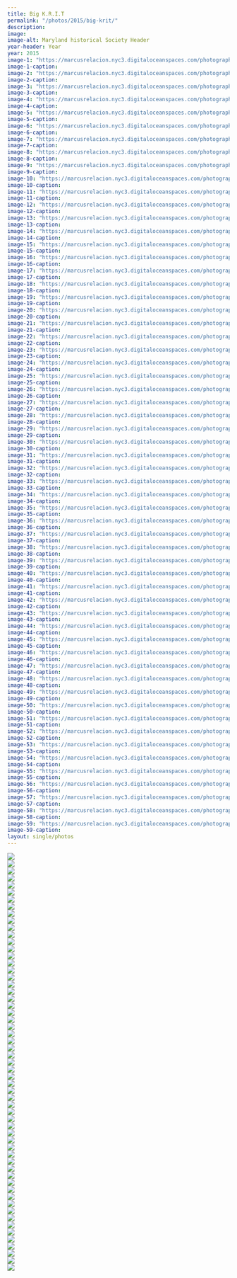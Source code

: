 ```yaml
---
title: Big K.R.I.T
permalink: "/photos/2015/big-krit/"
description:
image: 
image-alt: Maryland historical Society Header
year-header: Year
year: 2015
image-1: "https://marcusrelacion.nyc3.digitaloceanspaces.com/photographs/2015/big-krit/krit-1.jpg"
image-1-caption:
image-2: "https://marcusrelacion.nyc3.digitaloceanspaces.com/photographs/2015/big-krit/krit-2.jpg"
image-2-caption:
image-3: "https://marcusrelacion.nyc3.digitaloceanspaces.com/photographs/2015/big-krit/krit-3.jpg"
image-3-caption:
image-4: "https://marcusrelacion.nyc3.digitaloceanspaces.com/photographs/2015/big-krit/krit-4.jpg"
image-4-caption:
image-5: "https://marcusrelacion.nyc3.digitaloceanspaces.com/photographs/2015/big-krit/krit-5.jpg"
image-5-caption:
image-6: "https://marcusrelacion.nyc3.digitaloceanspaces.com/photographs/2015/big-krit/krit-6.jpg"
image-6-caption:
image-7: "https://marcusrelacion.nyc3.digitaloceanspaces.com/photographs/2015/big-krit/krit-7.jpg"
image-7-caption:
image-8: "https://marcusrelacion.nyc3.digitaloceanspaces.com/photographs/2015/big-krit/krit-8.jpg"
image-8-caption:
image-9: "https://marcusrelacion.nyc3.digitaloceanspaces.com/photographs/2015/big-krit/krit-9.jpg"
image-9-caption:
image-10: "https://marcusrelacion.nyc3.digitaloceanspaces.com/photographs/2015/big-krit/krit-10.jpg"
image-10-caption:
image-11: "https://marcusrelacion.nyc3.digitaloceanspaces.com/photographs/2015/big-krit/krit-11.jpg"
image-11-caption:
image-12: "https://marcusrelacion.nyc3.digitaloceanspaces.com/photographs/2015/big-krit/krit-12.jpg"
image-12-caption:
image-13: "https://marcusrelacion.nyc3.digitaloceanspaces.com/photographs/2015/big-krit/krit-13.jpg"
image-13-caption:
image-14: "https://marcusrelacion.nyc3.digitaloceanspaces.com/photographs/2015/big-krit/krit-14.jpg"
image-14-caption:
image-15: "https://marcusrelacion.nyc3.digitaloceanspaces.com/photographs/2015/big-krit/krit-15.jpg"
image-15-caption:
image-16: "https://marcusrelacion.nyc3.digitaloceanspaces.com/photographs/2015/big-krit/krit-16.jpg"
image-16-caption:
image-17: "https://marcusrelacion.nyc3.digitaloceanspaces.com/photographs/2015/big-krit/krit-17.jpg"
image-17-caption:
image-18: "https://marcusrelacion.nyc3.digitaloceanspaces.com/photographs/2015/big-krit/krit-18.jpg"
image-18-caption:
image-19: "https://marcusrelacion.nyc3.digitaloceanspaces.com/photographs/2015/big-krit/krit-19.jpg"
image-19-caption:
image-20: "https://marcusrelacion.nyc3.digitaloceanspaces.com/photographs/2015/big-krit/krit-20.jpg"
image-20-caption:
image-21: "https://marcusrelacion.nyc3.digitaloceanspaces.com/photographs/2015/big-krit/krit-21.jpg"
image-21-caption:
image-22: "https://marcusrelacion.nyc3.digitaloceanspaces.com/photographs/2015/big-krit/krit-22.jpg"
image-22-caption:
image-23: "https://marcusrelacion.nyc3.digitaloceanspaces.com/photographs/2015/big-krit/krit-23.jpg"
image-23-caption:
image-24: "https://marcusrelacion.nyc3.digitaloceanspaces.com/photographs/2015/big-krit/krit-24.jpg"
image-24-caption:
image-25: "https://marcusrelacion.nyc3.digitaloceanspaces.com/photographs/2015/big-krit/krit-25.jpg"
image-25-caption:
image-26: "https://marcusrelacion.nyc3.digitaloceanspaces.com/photographs/2015/big-krit/krit-26.jpg"
image-26-caption:
image-27: "https://marcusrelacion.nyc3.digitaloceanspaces.com/photographs/2015/big-krit/krit-27.jpg"
image-27-caption:
image-28: "https://marcusrelacion.nyc3.digitaloceanspaces.com/photographs/2015/big-krit/krit-28.jpg"
image-28-caption:
image-29: "https://marcusrelacion.nyc3.digitaloceanspaces.com/photographs/2015/big-krit/krit-29.jpg"
image-29-caption:
image-30: "https://marcusrelacion.nyc3.digitaloceanspaces.com/photographs/2015/big-krit/krit-30.jpg"
image-30-caption:
image-31: "https://marcusrelacion.nyc3.digitaloceanspaces.com/photographs/2015/big-krit/krit-31.jpg"
image-31-caption:
image-32: "https://marcusrelacion.nyc3.digitaloceanspaces.com/photographs/2015/big-krit/krit-32.jpg"
image-32-caption:
image-33: "https://marcusrelacion.nyc3.digitaloceanspaces.com/photographs/2015/big-krit/krit-33.jpg"
image-33-caption:
image-34: "https://marcusrelacion.nyc3.digitaloceanspaces.com/photographs/2015/big-krit/krit-34.jpg"
image-34-caption:
image-35: "https://marcusrelacion.nyc3.digitaloceanspaces.com/photographs/2015/big-krit/krit-35.jpg"
image-35-caption:
image-36: "https://marcusrelacion.nyc3.digitaloceanspaces.com/photographs/2015/big-krit/krit-36.jpg"
image-36-caption:
image-37: "https://marcusrelacion.nyc3.digitaloceanspaces.com/photographs/2015/big-krit/krit-37.jpg"
image-37-caption:
image-38: "https://marcusrelacion.nyc3.digitaloceanspaces.com/photographs/2015/big-krit/krit-38.jpg"
image-38-caption:
image-39: "https://marcusrelacion.nyc3.digitaloceanspaces.com/photographs/2015/big-krit/krit-39.jpg"
image-39-caption:
image-40: "https://marcusrelacion.nyc3.digitaloceanspaces.com/photographs/2015/big-krit/krit-40.jpg"
image-40-caption:
image-41: "https://marcusrelacion.nyc3.digitaloceanspaces.com/photographs/2015/big-krit/krit-41.jpg"
image-41-caption:
image-42: "https://marcusrelacion.nyc3.digitaloceanspaces.com/photographs/2015/big-krit/krit-42.jpg"
image-42-caption:
image-43: "https://marcusrelacion.nyc3.digitaloceanspaces.com/photographs/2015/big-krit/krit-43.jpg"
image-43-caption:
image-44: "https://marcusrelacion.nyc3.digitaloceanspaces.com/photographs/2015/big-krit/krit-44.jpg"
image-44-caption:
image-45: "https://marcusrelacion.nyc3.digitaloceanspaces.com/photographs/2015/big-krit/krit-45.jpg"
image-45-caption:
image-46: "https://marcusrelacion.nyc3.digitaloceanspaces.com/photographs/2015/big-krit/krit-46.jpg"
image-46-caption:
image-47: "https://marcusrelacion.nyc3.digitaloceanspaces.com/photographs/2015/big-krit/krit-47.jpg"
image-47-caption:
image-48: "https://marcusrelacion.nyc3.digitaloceanspaces.com/photographs/2015/big-krit/krit-48.jpg"
image-48-caption:
image-49: "https://marcusrelacion.nyc3.digitaloceanspaces.com/photographs/2015/big-krit/krit-49.jpg"
image-49-caption:
image-50: "https://marcusrelacion.nyc3.digitaloceanspaces.com/photographs/2015/big-krit/krit-50.jpg"
image-50-caption:
image-51: "https://marcusrelacion.nyc3.digitaloceanspaces.com/photographs/2015/big-krit/krit-51.jpg"
image-51-caption:
image-52: "https://marcusrelacion.nyc3.digitaloceanspaces.com/photographs/2015/big-krit/krit-52.jpg"
image-52-caption:
image-53: "https://marcusrelacion.nyc3.digitaloceanspaces.com/photographs/2015/big-krit/krit-53.jpg"
image-53-caption:
image-54: "https://marcusrelacion.nyc3.digitaloceanspaces.com/photographs/2015/big-krit/krit-54.jpg"
image-54-caption:
image-55: "https://marcusrelacion.nyc3.digitaloceanspaces.com/photographs/2015/big-krit/krit-55.jpg"
image-55-caption:
image-56: "https://marcusrelacion.nyc3.digitaloceanspaces.com/photographs/2015/big-krit/krit-56.jpg"
image-56-caption:
image-57: "https://marcusrelacion.nyc3.digitaloceanspaces.com/photographs/2015/big-krit/krit-57.jpg"
image-57-caption:
image-58: "https://marcusrelacion.nyc3.digitaloceanspaces.com/photographs/2015/big-krit/krit-58.jpg"
image-58-caption:
image-59: "https://marcusrelacion.nyc3.digitaloceanspaces.com/photographs/2015/big-krit/krit-59.jpg"
image-59-caption:   
layout: single/photos
---
```


<div class="cf">
    <div class="fl"><img class="v-mid w-100" src="{{ page.image-1 }}"></div>
    <div class="fl"><img class="v-mid w-100" src="{{ page.image-2 }}"></div>
    <div class="fl"><img class="v-mid w-100" src="{{ page.image-3 }}"></div>
    <div class="fl"><img class="v-mid w-100" src="{{ page.image-4 }}"></div>
    <div class="fl"><img class="v-mid w-100" src="{{ page.image-5 }}"></div>
    <div class="fl"><img class="v-mid w-100" src="{{ page.image-6 }}"></div>
    <div class="fl"><img class="v-mid w-100" src="{{ page.image-7 }}"></div>
    <div class="fl"><img class="v-mid w-100" src="{{ page.image-8 }}"></div>
    <div class="fl"><img class="v-mid w-100" src="{{ page.image-9 }}"></div>
    <div class="fl"><img class="v-mid w-100" src="{{ page.image-10 }}"></div>
    <div class="fl"><img class="v-mid w-100" src="{{ page.image-11 }}"></div>
    <div class="fl"><img class="v-mid w-100" src="{{ page.image-12 }}"></div>
    <div class="fl"><img class="v-mid w-100" src="{{ page.image-13 }}"></div>
    <div class="fl"><img class="v-mid w-100" src="{{ page.image-14 }}"></div>
    <div class="fl"><img class="v-mid w-100" src="{{ page.image-15 }}"></div>
    <div class="fl"><img class="v-mid w-100" src="{{ page.image-16 }}"></div>
    <div class="fl"><img class="v-mid w-100" src="{{ page.image-17 }}"></div>
    <div class="fl"><img class="v-mid w-100" src="{{ page.image-18 }}"></div>
    <div class="fl"><img class="v-mid w-100" src="{{ page.image-19 }}"></div>
    <div class="fl"><img class="v-mid w-100" src="{{ page.image-20 }}"></div>
    <div class="fl"><img class="v-mid w-100" src="{{ page.image-21 }}"></div>
    <div class="fl"><img class="v-mid w-100" src="{{ page.image-22 }}"></div>
    <div class="fl"><img class="v-mid w-100" src="{{ page.image-23 }}"></div>
    <div class="fl"><img class="v-mid w-100" src="{{ page.image-24 }}"></div>
    <div class="fl"><img class="v-mid w-100" src="{{ page.image-25 }}"></div>
    <div class="fl"><img class="v-mid w-100" src="{{ page.image-26 }}"></div>
    <div class="fl"><img class="v-mid w-100" src="{{ page.image-27 }}"></div>
    <div class="fl"><img class="v-mid w-100" src="{{ page.image-28 }}"></div>
    <div class="fl"><img class="v-mid w-100" src="{{ page.image-29 }}"></div>
    <div class="fl"><img class="v-mid w-100" src="{{ page.image-30 }}"></div>
    <div class="fl"><img class="v-mid w-100" src="{{ page.image-31 }}"></div>
    <div class="fl"><img class="v-mid w-100" src="{{ page.image-32 }}"></div>
    <div class="fl"><img class="v-mid w-100" src="{{ page.image-33 }}"></div>
    <div class="fl"><img class="v-mid w-100" src="{{ page.image-34 }}"></div>
    <div class="fl"><img class="v-mid w-100" src="{{ page.image-35 }}"></div>
    <div class="fl"><img class="v-mid w-100" src="{{ page.image-36 }}"></div>
    <div class="fl"><img class="v-mid w-100" src="{{ page.image-37 }}"></div>
    <div class="fl"><img class="v-mid w-100" src="{{ page.image-38 }}"></div>
    <div class="fl"><img class="v-mid w-100" src="{{ page.image-39 }}"></div>
    <div class="fl"><img class="v-mid w-100" src="{{ page.image-40 }}"></div>
    <div class="fl"><img class="v-mid w-100" src="{{ page.image-41 }}"></div>
    <div class="fl"><img class="v-mid w-100" src="{{ page.image-42 }}"></div>
    <div class="fl"><img class="v-mid w-100" src="{{ page.image-43 }}"></div>
    <div class="fl"><img class="v-mid w-100" src="{{ page.image-44 }}"></div>
    <div class="fl"><img class="v-mid w-100" src="{{ page.image-45 }}"></div>
    <div class="fl"><img class="v-mid w-100" src="{{ page.image-46 }}"></div>
    <div class="fl"><img class="v-mid w-100" src="{{ page.image-47 }}"></div>
    <div class="fl"><img class="v-mid w-100" src="{{ page.image-48 }}"></div>
    <div class="fl"><img class="v-mid w-100" src="{{ page.image-49 }}"></div>
    <div class="fl"><img class="v-mid w-100" src="{{ page.image-50 }}"></div>
    <div class="fl"><img class="v-mid w-100" src="{{ page.image-51 }}"></div>
    <div class="fl"><img class="v-mid w-100" src="{{ page.image-52 }}"></div>
    <div class="fl"><img class="v-mid w-100" src="{{ page.image-53 }}"></div>
    <div class="fl"><img class="v-mid w-100" src="{{ page.image-54 }}"></div>
    <div class="fl"><img class="v-mid w-100" src="{{ page.image-55 }}"></div>
    <div class="fl"><img class="v-mid w-100" src="{{ page.image-56 }}"></div>
    <div class="fl"><img class="v-mid w-100" src="{{ page.image-57 }}"></div>
    <div class="fl"><img class="v-mid w-100" src="{{ page.image-58 }}"></div>
    <div class="fl"><img class="v-mid w-100" src="{{ page.image-59 }}"></div>
</div>